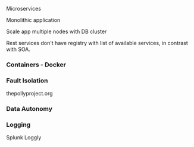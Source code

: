 
Microservices

Monolithic application

Scale app multiple nodes with DB cluster

Rest services don't have registry with list of available services, in contrast with SOA.

### Containers - Docker

### Fault Isolation

thepollyproject.org

### Data Autonomy

### Logging
Splunk
Loggly

